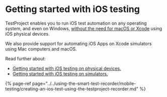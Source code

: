 # Getting started with iOS testing

TestProject enables you to run iOS test automation on any operating system, and even on Windows, [without the need for macOS or Xcode](https://blog.testproject.io/2018/06/11/ios-test-windows-without-mac/) using iOS physical devices.

We also provide support for automating iOS Apps on Xcode simulators using Mac computers and macOS.

Read further about:

* [Getting started with iOS testing on physical devices.](ios-devices.md)
* [Getting started with iOS testing on simulators.](ios-simulators.md)

{% page-ref page="../../using-the-smart-test-recorder/mobile-testing/creating-an-ios-test-using-the-testproject-recorder.md" %}

